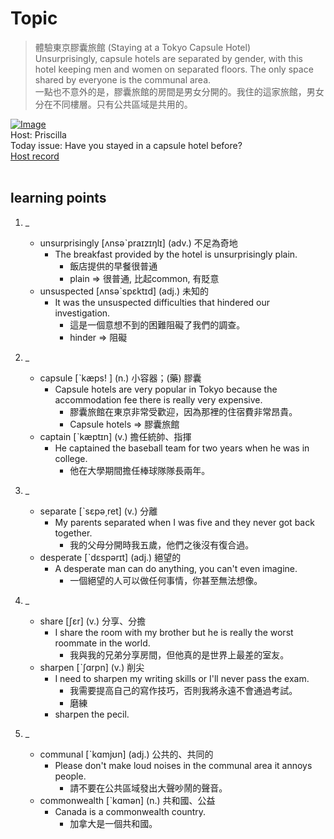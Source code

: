 # Topic

> 體驗東京膠囊旅館 (Staying at a Tokyo Capsule Hotel) <br>
> Unsurprisingly, capsule hotels are separated by gender, with this hotel keeping men and women on separated floors. The only space shared by everyone is the communal area. <br>
> 一點也不意外的是，膠囊旅館的房間是男女分開的。我住的這家旅館，男女分在不同樓層。只有公共區域是共用的。 <br>

[![Image](https://cdn.voicetube.com/assets/thumbnails/U7Q3sKNuZA0.jpg)](https://www.youtube.com/embed/U7Q3sKNuZA0?rel=0&showinfo=0&cc_load_policy=0&controls=1&autoplay=1&iv_load_policy=3&playsinline=1&wmode=transparent&start=194&end=206&enablejsapi=1&origin=https://tw.voicetube.com&widgetid=1)<br>
Host: Priscilla
<br>Today issue: Have you stayed in a capsule hotel before?
<br>
[Host record](https://cdn.voicetube.com/tmp/everyday_records/priscilla.huang/2441.mp3)
<br><br>
## learning points
1. _
	* unsurprisingly [ʌnsəˋpraɪzɪŋlɪ] (adv.) 不足為奇地
        - The breakfast provided by the hotel is unsurprisingly plain.
            + 飯店提供的早餐很普通
            + plain => 很普通, 比起common, 有貶意
	* unsuspected [ʌnsəˋspɛktɪd] (adj.) 未知的
        - It was the unsuspected difficulties that hindered our investigation.
            + 這是一個意想不到的困難阻礙了我們的調查。
            + hinder => 阻礙

2. _
	* capsule [ˋkæps! ] (n.) 小容器；(藥) 膠囊
        - Capsule hotels are very popular in Tokyo because the accommodation fee there is really very expensive.
            + 膠囊旅館在東京非常受歡迎，因為那裡的住宿費非常昂貴。
            + Capsule hotels =>  膠囊旅館
	* captain [ˋkæptɪn] (v.) 擔任統帥、指揮
        - He captained the baseball team for two years when he was in college.
            + 他在大學期間擔任棒球隊隊長兩年。

3. _
	* separate [ˋsɛpə͵ret] (v.) 分離
        - My parents separated when I was five and they never got back together.
            + 我的父母分開時我五歲，他們之後沒有復合過。
	* desperate [ˋdɛspərɪt] (adj.) 絕望的
        - A desperate man can do anything, you can't even imagine.
            + 一個絕望的人可以做任何事情，你甚至無法想像。

4. _
	* share [ʃɛr] (v.) 分享、分擔
        - I share the room with my brother but he is really the worst roommate in the world.
            + 我與我的兄弟分享房間，但他真的是世界上最差的室友。
	* sharpen [ˋʃɑrpn] (v.) 削尖
        - I need to sharpen my writing skills or I'll never pass the exam.
            + 我需要提高自己的寫作技巧，否則我將永遠不會通過考試。
            + 磨練
        - sharpen the pecil.

5. _
	* communal [ˋkɑmjʊn] (adj.) 公共的、共同的
        - Please don't make loud noises in the communal area it annoys people.
            + 請不要在公共區域發出大聲吵鬧的聲音。
	* commonwealth [ˋkɑmən] (n.) 共和國、公益
        - Canada is a commonwealth country.
            + 加拿大是一個共和國。
